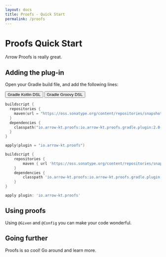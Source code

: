 ```yaml
---
layout: docs
title: Proofs - Quick Start
permalink: /proofs
---
```


# Proofs Quick Start

Λrrow Proofs is really great.

## Adding the plug-in

Open your Gradle build file, and add the following lines:

<div class="setup-gradle" markdown="1">
<!-- Tab links -->
<div class="tab" markdown="1">
  <button class="tablinks" onclick="openSetup(event, 'gradle-kotlin')" id="defaultOpen" markdown="1">Gradle Kotlin DSL</button>
  <button class="tablinks" onclick="openSetup(event, 'gradle-groovy')" markdown="1">Gradle Groovy DSL</button>
</div>

<div id="gradle-kotlin" class="tabcontent" markdown="1">

```kotlin
buildscript {
  repositories {
    maven(url = "https://oss.sonatype.org/content/repositories/snapshots/")
  }
  dependencies {
    classpath("io.arrow-kt.proofs:io.arrow-kt.proofs.gradle.plugin:2.0-SNAPSHOT")
  }
}

apply(plugin = "io.arrow-kt.proofs")
```

</div>

<div id="gradle-groovy" class="tabcontent" markdown="1">

```groovy
buildscript {
    repositories {
        maven { url 'https://oss.sonatype.org/content/repositories/snapshots/' }
    }
    dependencies {
        classpath 'io.arrow-kt.proofs:io.arrow-kt.proofs.gradle.plugin:2.0-SNAPSHOT'
    }
}

apply plugin: 'io.arrow-kt.proofs'
```

</div>
</div>

## Using proofs

Using `@Given` and `@Config` you can make your code wonderful.

## Going further

Proofs is so cool! Go around and learn more.